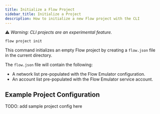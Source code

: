```yaml
---
title: Initialize a Flow Project
sidebar_title: Initialize a Project
description: How to initialize a new Flow project with the CLI
---
```


⚠️ _Warning: CLI projects are an experimental feature._

```shell
flow project init
```

This command initializes an empty Flow project by creating a `flow.json` file
in the current directory.

The `flow.json` file will contain the following:
- A network list pre-populated with the Flow Emulator configuration.
- An account list pre-populated with the Flow Emulator service account.

## Example Project Configuration

TODO: add sample project config here

```json
```